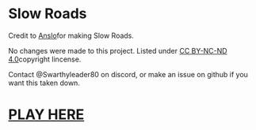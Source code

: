 # Slow Roads
Credit to <a href="https://anslo.dev" target="_blank">Anslo</a>for making Slow Roads.

No changes were made to this project. Listed under <a href="https://creativecommons.org/licenses/by-nc-nd/4.0/" target="_blank">CC BY-NC-ND 4.0</a>copyright lincense. 

Contact @Swarthyleader80 on discord, or make an issue on github if you want this taken down.

# <a href="https://slow-roads.pages.dev" target="_blank">PLAY HERE</a>
